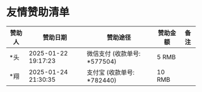 友情赞助清单
================================

| 赞助人 | 赞助日期 | 赞助途径 | 赞助金额 | 备注 |
| -- | -- | -- | -- | -- |
| \*头 | 2025-01-22 19:17:23 | 微信支付 (收款单号: \*577504) | 5 RMB |  |
| \*翔 | 2025-01-24 21:30:35 | 支付宝 (收款单号: \*782440) | 10 RMB |  |
